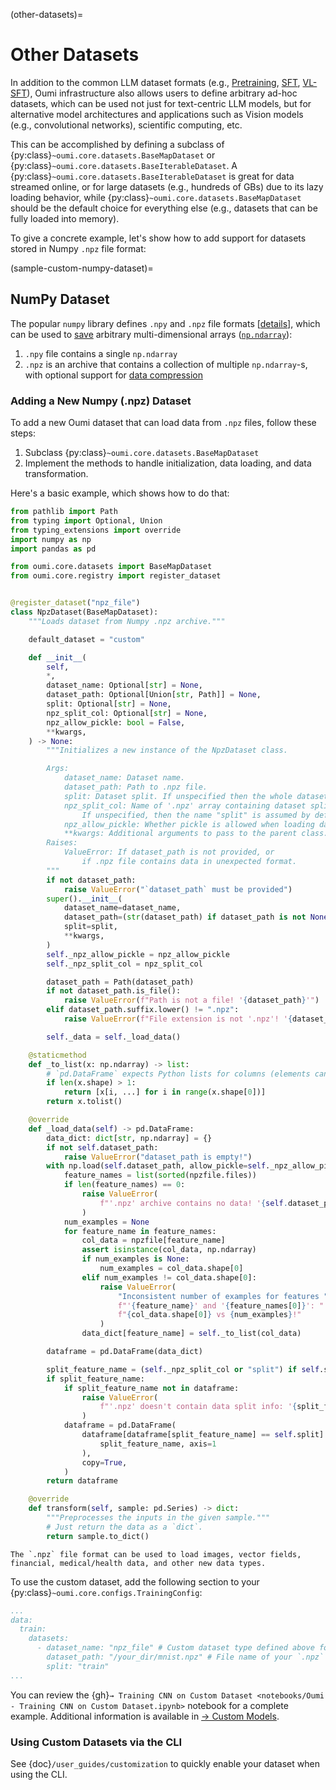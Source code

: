 (other-datasets)=
# Other Datasets

In addition to the common LLM dataset formats (e.g., [Pretraining](pretraining_datasets.md), [SFT](sft_datasets.md), [VL-SFT](vl_sft_datasets.md)),
Oumi infrastructure also allows users to define arbitrary ad-hoc datasets,
which can be used not just for text-centric LLM models, but for alternative model architectures
and applications such as Vision models (e.g., convolutional networks), scientific computing, etc.

This can be accomplished by defining a subclass of {py:class}`~oumi.core.datasets.BaseMapDataset` or {py:class}`~oumi.core.datasets.BaseIterableDataset`. A {py:class}`~oumi.core.datasets.BaseIterableDataset` is great for data streamed online, or for large datasets (e.g., hundreds of GBs) due to its lazy loading behavior, while {py:class}`~oumi.core.datasets.BaseMapDataset` should be the default choice for everything else (e.g., datasets that can be fully loaded into memory).

To give a concrete example, let's show how to add support for datasets stored in Numpy `.npz` file format:

(sample-custom-numpy-dataset)=
## NumPy Dataset

The popular `numpy` library defines `.npy` and `.npz` file formats [[details](https://numpy.org/devdocs/reference/generated/numpy.lib.format.html)],
which can be used to [save](https://numpy.org/doc/stable/reference/generated/numpy.save.html) arbitrary multi-dimensional arrays ([`np.ndarray`](https://numpy.org/doc/stable/reference/generated/numpy.ndarray.html)):

1. `.npy` file contains a single `np.ndarray`
2. `.npz` is an archive that contains a collection of multiple `np.ndarray`-s, with optional support for [data compression](https://numpy.org/doc/stable/reference/generated/numpy.savez_compressed.html)


### Adding a New Numpy (.npz) Dataset

To add a new Oumi dataset that can load data from `.npz` files, follow these steps:

1. Subclass {py:class}`~oumi.core.datasets.BaseMapDataset`
2. Implement the methods to handle initialization, data loading, and data transformation.

Here's a basic example, which shows how to do that:

```python
from pathlib import Path
from typing import Optional, Union
from typing_extensions import override
import numpy as np
import pandas as pd

from oumi.core.datasets import BaseMapDataset
from oumi.core.registry import register_dataset


@register_dataset("npz_file")
class NpzDataset(BaseMapDataset):
    """Loads dataset from Numpy .npz archive."""

    default_dataset = "custom"

    def __init__(
        self,
        *,
        dataset_name: Optional[str] = None,
        dataset_path: Optional[Union[str, Path]] = None,
        split: Optional[str] = None,
        npz_split_col: Optional[str] = None,
        npz_allow_pickle: bool = False,
        **kwargs,
    ) -> None:
        """Initializes a new instance of the NpzDataset class.

        Args:
            dataset_name: Dataset name.
            dataset_path: Path to .npz file.
            split: Dataset split. If unspecified then the whole dataset is loaded.
            npz_split_col: Name of '.npz' array containing dataset split info.
                If unspecified, then the name "split" is assumed by default.
            npz_allow_pickle: Whether pickle is allowed when loading data from the '.npz' archive.
            **kwargs: Additional arguments to pass to the parent class.
        Raises:
            ValueError: If dataset_path is not provided, or
                if .npz file contains data in unexpected format.
        """
        if not dataset_path:
            raise ValueError("`dataset_path` must be provided")
        super().__init__(
            dataset_name=dataset_name,
            dataset_path=(str(dataset_path) if dataset_path is not None else None),
            split=split,
            **kwargs,
        )
        self._npz_allow_pickle = npz_allow_pickle
        self._npz_split_col = npz_split_col

        dataset_path = Path(dataset_path)
        if not dataset_path.is_file():
            raise ValueError(f"Path is not a file! '{dataset_path}'")
        elif dataset_path.suffix.lower() != ".npz":
            raise ValueError(f"File extension is not '.npz'! '{dataset_path}'")

        self._data = self._load_data()

    @staticmethod
    def _to_list(x: np.ndarray) -> list:
        # `pd.DataFrame` expects Python lists for columns (elements can still be `ndarray`)
        if len(x.shape) > 1:
            return [x[i, ...] for i in range(x.shape[0])]
        return x.tolist()

    @override
    def _load_data(self) -> pd.DataFrame:
        data_dict: dict[str, np.ndarray] = {}
        if not self.dataset_path:
            raise ValueError("dataset_path is empty!")
        with np.load(self.dataset_path, allow_pickle=self._npz_allow_pickle) as npzfile:
            feature_names = list(sorted(npzfile.files))
            if len(feature_names) == 0:
                raise ValueError(
                    f"'.npz' archive contains no data! '{self.dataset_path}'"
                )
            num_examples = None
            for feature_name in feature_names:
                col_data = npzfile[feature_name]
                assert isinstance(col_data, np.ndarray)
                if num_examples is None:
                    num_examples = col_data.shape[0]
                elif num_examples != col_data.shape[0]:
                    raise ValueError(
                        "Inconsistent number of examples for features "
                        f"'{feature_name}' and '{feature_names[0]}': "
                        f"{col_data.shape[0]} vs {num_examples}!"
                    )
                data_dict[feature_name] = self._to_list(col_data)

        dataframe = pd.DataFrame(data_dict)

        split_feature_name = (self._npz_split_col or "split") if self.split else None
        if split_feature_name:
            if split_feature_name not in dataframe:
                raise ValueError(
                    f"'.npz' doesn't contain data split info: '{split_feature_name}'!"
                )
            dataframe = pd.DataFrame(
                dataframe[dataframe[split_feature_name] == self.split].drop(
                    split_feature_name, axis=1
                ),
                copy=True,
            )
        return dataframe

    @override
    def transform(self, sample: pd.Series) -> dict:
        """Preprocesses the inputs in the given sample."""
        # Just return the data as a `dict`.
        return sample.to_dict()
```

```{note}
The `.npz` file format can be used to load images, vector fields, financial, medical/health data, and other new data types.
```

To use the custom dataset, add the following section to your {py:class}`~oumi.core.configs.TrainingConfig`:

```yaml
...
data:
  train:
    datasets:
      - dataset_name: "npz_file" # Custom dataset type defined above for .npz archives
        dataset_path: "/your_dir/mnist.npz" # File name of your `.npz` archive
        split: "train"
...
```

You can review the {gh}`→ Training CNN on Custom Dataset <notebooks/Oumi - Training CNN on Custom Dataset.ipynb>` notebook for a complete example.
Additional information is available in [→ Custom Models](/resources/models/custom_models).

### Using Custom Datasets via the CLI

See {doc}`/user_guides/customization` to quickly enable your dataset when using the CLI.
